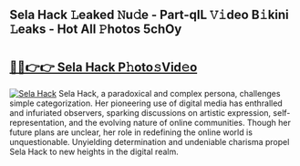 ## Sela Hack 𝙻eaked 𝙽u𝚍e - Part-qIL 𝚅𝚒deo B𝚒kini 𝙻eaks - Hot All 𝙿hotos 5chOy

# <h2><a href="http://ld7e97.urlbe.top/?page=Sela+Hack">🔗🔗👉👉 Sela Hack P𝚑oto𝚜Vid𝚎o</a></h2>

[![Sela Hack](https://i.imgur.com/eBuTRDB.gif)](http://ld7e97.urlbe.top/?page=Sela+Hack)
Sela Hack, a paradoxical and complex persona, challenges simple categorization. Her pioneering use of digital media has enthralled and infuriated observers, sparking discussions on artistic expression, self-representation, and the evolving nature of online communities. Though her future plans are unclear, her role in redefining the online world is unquestionable. Unyielding determination and undeniable charisma propel Sela Hack to new heights in the digital realm.
